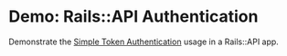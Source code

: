 Demo: Rails::API Authentication
===============================

Demonstrate the [Simple Token Authentication][sta] usage in a Rails::API app.

  [sta]: https://github.com/gonzalo-bulnes/simple_token_authentication
